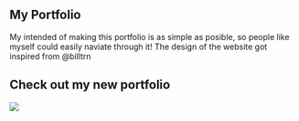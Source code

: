 ## My Portfolio
My intended of making this portfolio is as simple as posible, so people like myself could easily naviate through it! The design of the website got inspired from @billtrn

## Check out my new portfolio
<a href="https://www.jackvd.com" style="text-decoration: none;">
<img src="https://img.shields.io/badge/website-000000?style=for-the-badge&logo=About.me&logoColor=white" />
</a>
